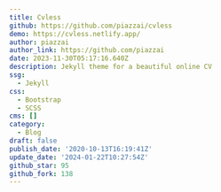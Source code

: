 ```yaml
---
title: Cvless
github: https://github.com/piazzai/cvless
demo: https://cvless.netlify.app/
author: piazzai
author_link: https://github.com/piazzai
date: 2023-11-30T05:17:16.640Z
description: Jekyll theme for a beautiful online CV
ssg:
  - Jekyll
css:
  - Bootstrap
  - SCSS
cms: []
category:
  - Blog
draft: false
publish_date: '2020-10-13T16:19:41Z'
update_date: '2024-01-22T10:27:54Z'
github_star: 95
github_fork: 138
---
```

